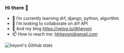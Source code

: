 ### Hi there 👋
- 🌱 I’m currently learning drf, django, python, algorithm
- 👯 I’m looking to collaborate on drf API
- 🥕 And my blog https://velog.io/@heyoni
- 📫 How to reach me: hhheyoni@gmail.com


![heyoni's GitHub stats](https://github-readme-stats.vercel.app/api?username=heyoni&show_icons=true&theme=radical)
